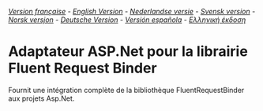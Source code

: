 _[Version française](README.md) - [English Version](README-EN.md) - [Nederlandse versie](README-NL.md) - [Svensk version](README-SE.md) - [Norsk versjon](README-NO.md) - [Deutsche Version](README-DE.md) - [Versión española](README-ES.md) - [Ελληνική έκδοση](README-GR.md)_

# Adaptateur ASP.Net pour la librairie Fluent Request Binder

Fournit une intégration complète de la bibliothèque FluentRequestBinder aux projets Asp.Net.